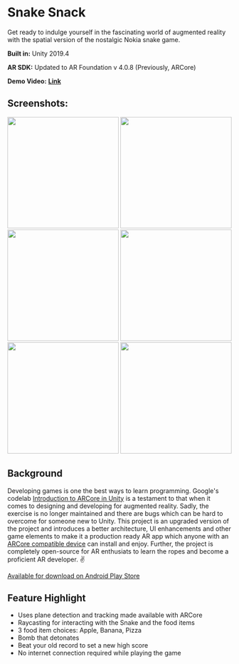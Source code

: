 # Snake Snack
Get ready to indulge yourself in the fascinating world of augmented reality with the spatial version of the nostalgic Nokia snake game.

**Built in:** Unity 2019.4

**AR SDK:** Updated to AR Foundation v 4.0.8 (Previously, ARCore)

**Demo Video:** **[Link](https://youtu.be/qW1h1FNRdFY)**

## Screenshots:
 <img src="Images/Start.jpg" width="250">  <img src="Images/Instructions.jpg" width="250"> <img src="Images/Tap.jpg" width="250"> <img src="Images/Pizza.jpg" width="250"> <img src="Images/Bomb.jpg" width="250"> <img src="Images/GO.jpg" width="250">

## Background
Developing games is one the best ways to learn programming. Google's codelab [Introduction to ARCore in Unity](https://codelabs.developers.google.com/codelabs/arcore-intro/index.html?index=..%2F..index#0) is a testament to that when it comes to designing and developing for augmented reality. Sadly, the exercise is no longer maintained and there are bugs which can be hard to overcome for someone new to Unity. This project is an upgraded version of the project and introduces a better architecture, UI enhancements and other game elements to make it a production ready AR app which anyone with an [ARCore compatible device](https://developers.google.com/ar/discover/supported-devices) can install and enjoy. Further, the project is completely open-source for AR enthusiats to learn the ropes and become a proficient AR developer. :v:

[Available for download on Android Play Store](https://play.google.com/store/apps/details?id=com.cosmoreal.snakepet)

## Feature Highlight
* Uses plane detection and tracking made available with ARCore
* Raycasting for interacting with the Snake and the food items
* 3 food item choices: Apple, Banana, Pizza
* Bomb that detonates
* Beat your old record to set a new high score
* No internet connection required while playing the game



